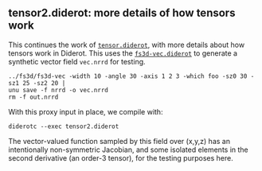 ## tensor2.diderot: more details of how tensors work

This continues the work of [`tensor.diderot`](../tensor), with more
details about how tensors work in Diderot. This uses the [`fs3d-vec.diderot`](../fs3d)
to generate a synthetic vector field `vec.nrrd` for testing.

	../fs3d/fs3d-vec -width 10 -angle 30 -axis 1 2 3 -which foo -sz0 30 -sz1 25 -sz2 20 |
	unu save -f nrrd -o vec.nrrd
	rm -f out.nrrd

With this proxy input in place, we compile with:

	diderotc --exec tensor2.diderot

The vector-valued function sampled by this field over (x,y,z) has an
intentionally non-symmetric Jacobian, and some isolated elements in the second
derivative (an order-3 tensor), for the testing purposes here.
